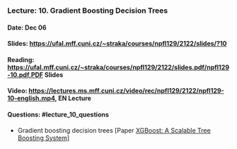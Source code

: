 ### Lecture: 10. Gradient Boosting Decision Trees
#### Date: Dec 06
#### Slides: https://ufal.mff.cuni.cz/~straka/courses/npfl129/2122/slides/?10
#### Reading: https://ufal.mff.cuni.cz/~straka/courses/npfl129/2122/slides.pdf/npfl129-10.pdf,PDF Slides
#### Video: https://lectures.ms.mff.cuni.cz/video/rec/npfl129/2122/npfl129-10-english.mp4, EN Lecture
#### Questions: #lecture_10_questions

- Gradient boosting decision trees [Paper [XGBoost: A Scalable Tree Boosting System](https://arxiv.org/abs/1603.02754)]

